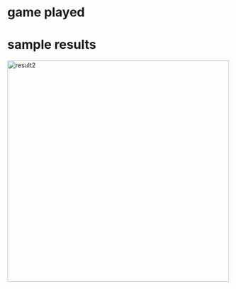 # game played 


# sample results 
<p align="center>

  <img src="https://github.com/codecinn27/Javascript-React/assets/103735025/225947a0-c7a7-4fa6-a38b-63468f267ad5" width="500px" alt="result1"/>
  <img src="https://github.com/codecinn27/Javascript-React/assets/103735025/bd878b0a-33ab-413f-a322-d528429332c0" width="500px" alt="result2"/>
</p>


